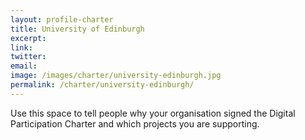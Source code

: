 ```yaml
---
layout: profile-charter
title: University of Edinburgh
excerpt: 
link: 
twitter: 
email: 
image: /images/charter/university-edinburgh.jpg
permalink: /charter/university-edinburgh/
---
```


Use this space to tell people why your organisation signed the Digital Participation Charter and which projects you are supporting.
